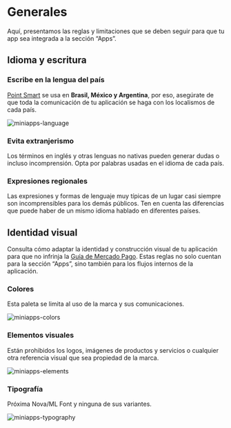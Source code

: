 # Generales

Aquí, presentamos las reglas y limitaciones que se deben seguir para que tu app sea integrada a la sección “Apps”.

## Idioma y escritura

### Escribe en la lengua del país

[Point Smart](/developers/es/docs/mp-point/integration-configuration/integrate-with-pdv/introduction) se usa en **Brasil, México y Argentina**, por eso, asegúrate de que toda la comunicación de tu aplicación se haga con los localismos de cada país.

![miniapps-language](mini-apps/miniapps-language-es.png)

### Evita extranjerismo

Los términos en inglés y otras lenguas no nativas pueden generar dudas o incluso incomprensión. Opta por palabras usadas en el idioma de cada país.

### Expresiones regionales

Las expresiones y formas de lenguaje muy típicas de un lugar casi siempre son incomprensibles para los demás públicos. Ten en cuenta las diferencias que puede haber de un mismo idioma hablado en diferentes países.

## Identidad visual

Consulta cómo adaptar la identidad y construcción visual de tu aplicación para que no infrinja la [Guía de Mercado Pago](). Estas reglas no solo cuentan para la  sección “Apps”, sino también para los flujos internos de la aplicación.

### Colores

Esta paleta se limita al uso de la marca y sus comunicaciones.

![miniapps-colors](mini-apps/miniapps-colors-es.png)

### Elementos visuales

Están prohibidos los logos, imágenes de productos y servicios o cualquier otra referencia visual que sea propiedad de la marca.

![miniapps-elements](mini-apps/miniapps-elements-es.png)

### Tipografía

Próxima Nova/ML Font y ninguna de sus variantes.

![miniapps-typography](mini-apps/miniapps-typography-es.png)